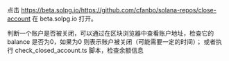 点击 https://beta.solpg.io/https://github.com/cfanbo/solana-repos/close-account 在 beta.solpg.io 打开。

判断一个账户是否被关闭，可以通过在区块浏览器中查看账户地址，检查它的 balance 是否为0，如果为0 则表示账户被关闭（可能需要一定的时间）； 或者执行 check_closed_account.ts 脚本，检查余额信息